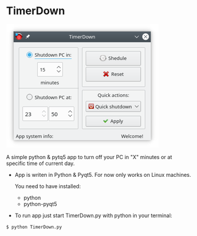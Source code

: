 # TimerDown

![TimerDown-new-UI.png](https://raw.githubusercontent.com/Pyntux/TimerDown/master/TimerDown-new-UI.png)

A simple python &amp; pytq5 app to turn off your PC in "X" minutes or at specific time of current day.

 - App is writen in Python & Pyqt5. For now only works on Linux machines.
 
   You need to have installed:
 
   * python
   * python-pyqt5
   

- To run app just start TimerDown.py with python in your terminal:

```
$ python TimerDown.py
```
